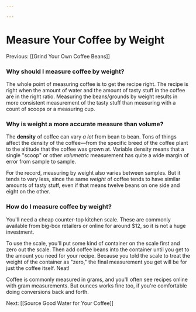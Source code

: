 ```yaml
---

---
```


# Measure Your Coffee by Weight

Previous: [[Grind Your Own Coffee Beans]]

### **Why should I measure coffee by weight?**

The whole point of measuring coffee is to get the recipe right. The
recipe is right when the amount of water and the amount of tasty stuff
in the coffee are in the right ratio. Measuring the beans/grounds by
weight results in more consistent measurement of the tasty stuff than
measuring with a count of scoops or a measuring cup.

### **Why is weight a more accurate measure than volume?**

The **density** of coffee can vary *a lot* from bean to bean. Tons of
things affect the density of the coffee—from the specific breed of the
coffee plant to the altitude that the coffee was grown at. Variable
density means that a single "scoop" or other *volumetric* measurement
has quite a wide margin of error from sample to sample.

For the record, measuring by weight also varies between samples. But it
tends to vary less, since the same *weight* of coffee tends to have
similar amounts of tasty stuff, even if that means twelve beans on one
side and eight on the other.

### **How do I measure coffee by weight?**

You'll need a cheap counter-top kitchen scale. These are commonly
available from big-box retailers or online for around $12, so it is not
a huge investment.

To use the scale, you'll put some kind of container on the scale first
and zero out the scale. Then add coffee beans into the container until
you get to the amount you need for your recipe. Because you told the
scale to treat the weight of the container as "zero," the final
measurement you get will be for just the coffee itself. Neat!

Coffee is commonly measured in grams, and you'll often see recipes
online with gram measurements. But ounces works fine too, if you're
comfortable doing conversions back and forth.

Next: [[Source Good Water for Your Coffee]]
